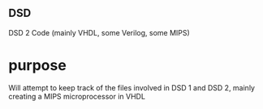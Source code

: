 ## DSD
DSD 2 Code (mainly VHDL, some Verilog, some MIPS)
# purpose
Will attempt to keep track of the files involved in DSD 1 and DSD 2, mainly creating a MIPS microprocessor in VHDL
